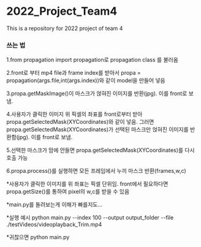# 2022_Project_Team4
This is a repository for 2022 project of team 4

### 쓰는 법


1.from propagation import propagation로 propagation class 를 불러옴

2.front로 부터 mp4 file과 frame index를 받아서 propa = propagation(args.file,int(args.index))와 같이 model을 만들어 넣음

3.propa.getMaskImage()이 마스크가 얹혀진 이미지를 반환(jpg). 이를 front로 보냄.

4.사용자가 클릭한 이미지 위 픽셀의 좌표를 front로부터 받아 propa.getSelectedMask(XYCoordinates)와 같이 넣음. 그러면 
  propa.getSelectedMask(XYCoordinates)가 선택된 마스크만 얹혀진 이미지를 반환함(jpg). 이를 front로 보냄.

5.선택한 마스크가 맘에 안들면 propa.getSelectedMask(XYCoordinates)를 다시 호출 가능

6.propa.process()를 실행하면 모든 프레임에서 누끼 마스크 반환(frames,w,c)


*사용자가 클릭한 이미지를 위 좌표는 픽셀 단위임. front에서 필요하다면 propa.getSize()를 통하여 pixel의 w,c를 받을 수 있음

*main.py를 돌려보는게 이해가 빠를지도...

*실행 예시 python main.py --index 100 --output output_folder --file ./testVideos/videoplayback_Trim.mp4

*귀찮으면 python main.py